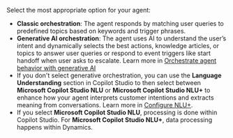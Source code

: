 Select the most appropriate option for your agent:
 - **Classic orchestration**: The agent responds by matching user queries to predefined topics based on keywords and trigger phrases.
 - **Generative AI orchestration**: The agent uses AI to understand the user’s intent and dynamically selects the best actions, knowledge articles, or topics to answer user queries or respond to event triggers like start handoff when user asks to escalate.
Learn more in [Orchestrate agent behavior with generative AI](/microsoft-copilot-studio/advanced-generative-actions)
- If you don't select generative orchestration, you can use the **Language Understanding** section in Copilot Studio to then select between **Microsoft Copilot Studio NLU** or **Microsoft Copilot Studio NLU+** to enhance how your agent interprets customer intentions and extracts meaning from conversations. Learn more in [Configure NLU+](/microsoft-copilot-studio/nlu-plus-configure).
- If you select **Microsoft Copilot Studio NLU**, processing is done within Copilot Studio. For **Microsoft Copilot Studio NLU+**, data processing happens within Dynamics. 